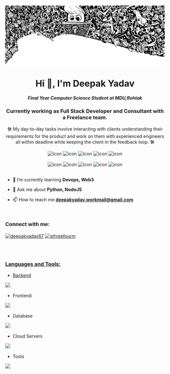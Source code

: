 ![Top Doodle](top.png)
<h1 align="center">Hi 👋, I'm Deepak Yadav</h1>
<h5 align="center">Final Year Computer Science Student at MDU,Rohtak</h5>
<h3 align="center">Currently working as Full Stack Developer and Consultant with a Freelance team.</h3>
<p align="center">🛠️ My day-to-day tasks involve interacting with clients understanding their requirements for the product and work on them with experienced engineers all within deadline while keeping the client in the feedback loop. 🛠️</p>

<div align="center">
  <img src="https://techstack-generator.vercel.app/python-icon.svg" alt="icon" width="50" height="50" />
  <img src="https://techstack-generator.vercel.app/ts-icon.svg" alt="icon" width="50" height="50" />
  <img src="https://techstack-generator.vercel.app/js-icon.svg" alt="icon"width="50" height="50" />
  <img src="https://techstack-generator.vercel.app/react-icon.svg" alt="icon" width="50" height="50" />
 <img src="https://techstack-generator.vercel.app/mysql-icon.svg" alt="icon" width="50" height="50" />
</div>

<br>

<div align="center">
  <img src="https://techstack-generator.vercel.app/docker-icon.svg" alt="icon" width="50" height="50" />
  <img src="https://techstack-generator.vercel.app/aws-icon.svg" alt="icon" width="50" height="50" />
  <img src="https://techstack-generator.vercel.app/github-icon.svg" alt="icon" width="50" height="50" />
  <img src="https://techstack-generator.vercel.app/prettier-icon.svg" alt="icon" width="50" height="50" />
  <img src="https://techstack-generator.vercel.app/restapi-icon.svg" alt="icon" width="50" height="50" />
</div>

<img src="https://media.tenor.com/zhIZszouG8QAAAAi/line-divider.gif" width="100%" height="2px"  />
</a>
<br>

- 🌱 I’m currently learning **Devops, Web3**

- 💬 Ask me about **Python, NodeJS** 

- 📫 How to reach me **deepakyadav.workmail@gmail.com**

<br>
<h3 align="left">Connect with me:</h3>
<p align="left">
<a href="https://www.linkedin.com/in/deepakyadav67/" target="blank"><img align="center" src="https://raw.githubusercontent.com/rahuldkjain/github-profile-readme-generator/master/src/images/icons/Social/linked-in-alt.svg" alt="deepakyadav67" height="30" width="40" /></a>
<a href="https://x.com/sthreefourm" target="blank"><img align="center" src="https://cdn.iconscout.com/icon/free/png-512/free-twitter-x-icon-download-in-svg-png-gif-file-formats--logo-social-media-logos-pack-icons-7740647.png?f=webp&w=256" alt="sthreefourm" height="70" width="80" /></a>
<a href="https://www.linkedin.com/in/deepakyadav67/" target="blank">
 
<i class="fa-brands fa-x-twitter"></i>
</p>
<br>

<img src="https://media.tenor.com/zhIZszouG8QAAAAi/line-divider.gif" width="100%" height="2px"  />

<h3 align="left">Languages and Tools:</h3>

- Backend
<p align="left">
  <a href="https://skillicons.dev">
    <img src="https://skillicons.dev/icons?i=py,nodejs,django,flask,fastapi,express" />
  </a>
</p>

- Frontend
<p align="left">
  <a href="https://skillicons.dev">
    <img src="https://skillicons.dev/icons?i=ts,js,react,nextjs,redux,tailwindi" />
  </a>
</p>

- Database
<p align="left">
  <a href="https://skillicons.dev">
    <img src="https://skillicons.dev/icons?i=mongodb,mysql,postgresql" />
  </a>
</p>

- Cloud Servers
<p align="left">
  <a href="https://skillicons.dev">
    <img src="https://skillicons.dev/icons?i=aws,gcp,cloudflare" />
  </a>
</p>

- Tools
<p align="left">
  <a href="https://skillicons.dev">
    <img src="https://skillicons.dev/icons?i=git,github,docker,vscode,postman,linux,arch" />
  </a>
</p>
<!---
nero58/nero58 is a ✨ special ✨ repository because its `README.md` (this file) appears on your GitHub profile.
You can click the Preview link to take a look at your changes.
--->

